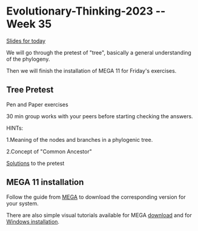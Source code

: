# Evolutionary-Thinking-2023 -- Week 35

[Slides for today](https://github.com/Bjarke-M/Evolutionary_Thinking_2023/blob/main/week35/Wednesday/SESSION%201.pdf)


We will go through the pretest of "tree", basically a general understanding of the phylogeny.

Then we will finish the installation of MEGA 11 for Friday's exercises.

## Tree Pretest

Pen and Paper exercises

30 min group works with your peers before starting checking the answers.

HINTs:

1.Meaning of the nodes and branches in a phylogenic tree.

2.Concept of "Common Ancestor"

[Solutions](https://docs.google.com/document/d/1gca29t0lDALeHBa5VoLKm_OJs6BO720adv7xBndXyA4/edit?usp=sharing) to the pretest

## MEGA 11 installation
Follow the guide from [MEGA](https://www.megasoftware.net) to download the corresponding version for your system.


There are also simple visual tutorials available for MEGA [download](https://i.imgur.com/dsL42Ey.gif) and for [Windows installation](https://i.imgur.com/RlZ21NT.gif).





